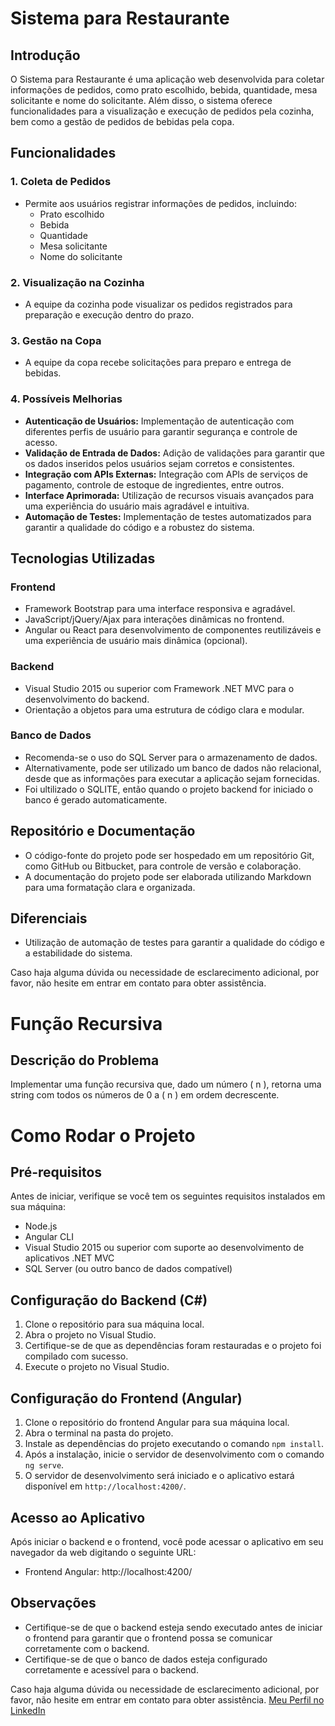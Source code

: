 # Sistema para Restaurante

## Introdução
O Sistema para Restaurante é uma aplicação web desenvolvida para coletar informações de pedidos, como prato escolhido, bebida, quantidade, mesa solicitante e nome do solicitante. Além disso, o sistema oferece funcionalidades para a visualização e execução de pedidos pela cozinha, bem como a gestão de pedidos de bebidas pela copa.

## Funcionalidades

### 1. Coleta de Pedidos
- Permite aos usuários registrar informações de pedidos, incluindo:
  - Prato escolhido
  - Bebida
  - Quantidade
  - Mesa solicitante
  - Nome do solicitante

### 2. Visualização na Cozinha
- A equipe da cozinha pode visualizar os pedidos registrados para preparação e execução dentro do prazo.

### 3. Gestão na Copa
- A equipe da copa recebe solicitações para preparo e entrega de bebidas.

### 4. Possíveis Melhorias
- **Autenticação de Usuários:** Implementação de autenticação com diferentes perfis de usuário para garantir segurança e controle de acesso.
- **Validação de Entrada de Dados:** Adição de validações para garantir que os dados inseridos pelos usuários sejam corretos e consistentes.
- **Integração com APIs Externas:** Integração com APIs de serviços de pagamento, controle de estoque de ingredientes, entre outros.
- **Interface Aprimorada:** Utilização de recursos visuais avançados para uma experiência do usuário mais agradável e intuitiva.
- **Automação de Testes:** Implementação de testes automatizados para garantir a qualidade do código e a robustez do sistema.

## Tecnologias Utilizadas

### Frontend
- Framework Bootstrap para uma interface responsiva e agradável.
- JavaScript/jQuery/Ajax para interações dinâmicas no frontend.
- Angular ou React para desenvolvimento de componentes reutilizáveis e uma experiência de usuário mais dinâmica (opcional).

### Backend
- Visual Studio 2015 ou superior com Framework .NET MVC para o desenvolvimento do backend.
- Orientação a objetos para uma estrutura de código clara e modular.

### Banco de Dados
- Recomenda-se o uso do SQL Server para o armazenamento de dados.
- Alternativamente, pode ser utilizado um banco de dados não relacional, desde que as informações para executar a aplicação sejam fornecidas.
- Foi ultilizado o SQLITE, então quando o projeto backend for iniciado o banco é gerado automaticamente.

## Repositório e Documentação
- O código-fonte do projeto pode ser hospedado em um repositório Git, como GitHub ou Bitbucket, para controle de versão e colaboração.
- A documentação do projeto pode ser elaborada utilizando Markdown para uma formatação clara e organizada.

## Diferenciais
- Utilização de automação de testes para garantir a qualidade do código e a estabilidade do sistema.
  
Caso haja alguma dúvida ou necessidade de esclarecimento adicional, por favor, não hesite em entrar em contato para obter assistência.

# Função Recursiva

## Descrição do Problema
Implementar uma função recursiva que, dado um número \( n \), retorna uma string com todos os números de 0 a \( n \) em ordem decrescente.

# Como Rodar o Projeto

## Pré-requisitos
Antes de iniciar, verifique se você tem os seguintes requisitos instalados em sua máquina:
- Node.js
- Angular CLI
- Visual Studio 2015 ou superior com suporte ao desenvolvimento de aplicativos .NET MVC
- SQL Server (ou outro banco de dados compatível)

## Configuração do Backend (C#)
1. Clone o repositório para sua máquina local.
2. Abra o projeto no Visual Studio.
3. Certifique-se de que as dependências foram restauradas e o projeto foi compilado com sucesso.
4. Execute o projeto no Visual Studio.

## Configuração do Frontend (Angular)
1. Clone o repositório do frontend Angular para sua máquina local.
2. Abra o terminal na pasta do projeto.
3. Instale as dependências do projeto executando o comando `npm install`.
4. Após a instalação, inicie o servidor de desenvolvimento com o comando `ng serve`.
5. O servidor de desenvolvimento será iniciado e o aplicativo estará disponível em `http://localhost:4200/`.

## Acesso ao Aplicativo
Após iniciar o backend e o frontend, você pode acessar o aplicativo em seu navegador da web digitando o seguinte URL:
- Frontend Angular: http://localhost:4200/

## Observações
- Certifique-se de que o backend esteja sendo executado antes de iniciar o frontend para garantir que o frontend possa se comunicar corretamente com o backend.
- Certifique-se de que o banco de dados esteja configurado corretamente e acessível para o backend.

Caso haja alguma dúvida ou necessidade de esclarecimento adicional, por favor, não hesite em entrar em contato para obter assistência.
[Meu Perfil no LinkedIn](https://www.linkedin.com/in/yuri-witer-12aba9181/)




